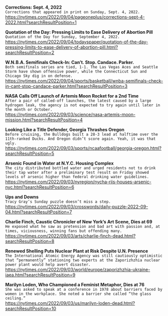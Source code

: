**Corrections: Sept. 4, 2022**\
`Corrections that appeared in print on Sunday, Sept. 4, 2022.`\
https://nytimes.com/2022/09/04/pageoneplus/corrections-sept-4-2022.html?searchResultPosition=1

**Quotation of the Day: Pressing Limits to Ease Delivery of Abortion Pill**\
`Quotation of the Day for Sunday, September 4, 2022.`\
https://nytimes.com/2022/09/04/todayspaper/quotation-of-the-day-pressing-limits-to-ease-delivery-of-abortion-pill.html?searchResultPosition=2

**W.N.B.A. Semifinals Check-In: Can’t. Stop. Candace. Parker.**\
`Both semifinals series are tied, 1-1. The Las Vegas Aces and Seattle Storm have shown offensive power, while the Connecticut Sun and Chicago Sky dig in on defense.`\
https://nytimes.com/2022/09/04/sports/basketball/wnba-semifinals-check-in-cant-stop-candace-parker.html?searchResultPosition=3

**NASA Calls Off Launch of Artemis Moon Rocket for a 2nd Time**\
`After a pair of called-off launches, the latest caused by a large hydrogen leak, the agency is not expected to try again until later in the month or October.`\
https://nytimes.com/2022/09/03/science/nasa-artemis-moon-mission.html?searchResultPosition=4

**Looking Like a Title Defender, Georgia Thrashes Oregon**\
`Before cruising, the Bulldogs built a 28-3 lead at halftime over the 11th-ranked Ducks. And Oregon didn’t score again. Yeah, it was that ugly.`\
https://nytimes.com/2022/09/03/sports/ncaafootball/georgia-oregon.html?searchResultPosition=5

**Arsenic Found in Water at N.Y.C. Housing Complex**\
`The city distributed bottled water and urged residents not to drink their tap water after a preliminary test result on Friday showed levels of arsenic higher than federal drinking water guidelines.`\
https://nytimes.com/2022/09/03/nyregion/nycha-riis-houses-arsenic-nyc.html?searchResultPosition=6

**Ups and Downs**\
`Tracy Gray’s Sunday puzzle doesn’t miss a step.`\
https://nytimes.com/2022/09/03/crosswords/daily-puzzle-2022-09-04.html?searchResultPosition=7

**Charlie Finch, Caustic Chronicler of New York’s Art Scene, Dies at 69**\
`He exposed what he saw as pretension and bad art with passion and, at times, viciousness, winning fans but offending many.`\
https://nytimes.com/2022/09/03/arts/charlie-finch-dead.html?searchResultPosition=8

**Renewed Shelling Puts Nuclear Plant at Risk Despite U.N. Presence**\
`The International Atomic Energy Agency was still cautiously optimistic that “permanently” stationing two experts at the Zaporizhzhia nuclear power plant would help avert disaster.`\
https://nytimes.com/2022/09/03/world/europe/zaporizhzhia-ukraine-iaea.html?searchResultPosition=9

**Marilyn Loden, Who Championed a Feminist Metaphor, Dies at 76**\
`She was asked to speak at a conference in 1978 about barriers faced by women in the workplace. She noted a barrier she called “the glass ceiling.”`\
https://nytimes.com/2022/09/03/us/marilyn-loden-dead.html?searchResultPosition=10

